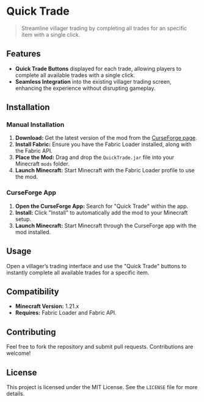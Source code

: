 # Quick Trade

> Streamline villager trading by completing all trades for an specific item with a single click.

## Features

- **Quick Trade Buttons** displayed for each trade, allowing players to complete all available trades with a single click.
- **Seamless Integration** into the existing villager trading screen, enhancing the experience without disrupting gameplay.

## Installation

### Manual Installation

1. **Download:** Get the latest version of the mod from the [CurseForge page](#).
2. **Install Fabric:** Ensure you have the Fabric Loader installed, along with the Fabric API.
3. **Place the Mod:** Drag and drop the `QuickTrade.jar` file into your Minecraft `mods` folder.
4. **Launch Minecraft:** Start Minecraft with the Fabric Loader profile to use the mod.

### CurseForge App

1. **Open the CurseForge App:** Search for "Quick Trade" within the app.
2. **Install:** Click "Install" to automatically add the mod to your Minecraft setup.
3. **Launch Minecraft:** Start Minecraft through the CurseForge app with the mod installed.

## Usage

Open a villager’s trading interface and use the "Quick Trade" buttons to instantly complete all available trades for a specific item.

## Compatibility

- **Minecraft Version:** 1.21.x
- **Requires:** Fabric Loader and Fabric API.

## Contributing

Feel free to fork the repository and submit pull requests. Contributions are welcome!

## License

This project is licensed under the MIT License. See the `LICENSE` file for more details.
